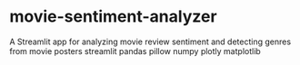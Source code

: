# movie-sentiment-analyzer
A Streamlit app for analyzing movie review sentiment and detecting genres from movie posters
streamlit
pandas
pillow
numpy
plotly
matplotlib